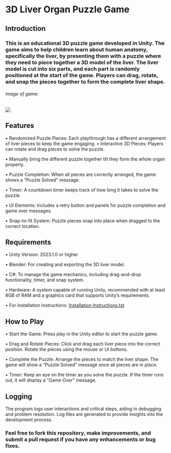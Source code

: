 # 3D Liver Organ Puzzle Game

## Introduction
### This is an educational 3D puzzle game developed in Unity. The game aims to help children learn about human anatomy, specifically the liver, by presenting them with a puzzle where they need to piece together a 3D model of the liver. The liver model is cut into six parts, and each part is randomly positioned at the start of the game. Players can drag, rotate, and snap the pieces together to form the complete liver shape.


###### image of game:
<div>
  <img src ="https://github.com/user-attachments/assets/74aea509-4405-41ea-980c-df7c4ac4ce34" >
</div>


## Features
• Randomized Puzzle Pieces: Each playthrough has a different arrangement of liver pieces to keep the game engaging.
• Interactive 3D Pieces: Players can rotate and drag pieces to solve the puzzle.

• Manually bring the different puzzle together till they form the whole organ properly.

• Puzzle Completion: When all pieces are correctly arranged, the game shows a "Puzzle Solved" message.

• Timer: A countdown timer keeps track of how long it takes to solve the puzzle.

• UI Elements: Includes a retry button and panels for puzzle completion and game over messages.

• Snap-to-fit System: Puzzle pieces snap into place when dragged to the correct location.



## Requirements
• Unity Version: 2023.1.0 or higher

• Blender: For creating and exporting the 3D liver model.

• C#: To manage the game mechanics, including drag-and-drop functionality, timer, and snap system.

• Hardware: A system capable of running Unity, recommended with at least 8GB of RAM and a graphics card that supports Unity’s requirements.

•  For Installation Instructions:
[Installation Instructions.txt](https://github.com/ziad0nassif/3d-anatomy-organs-puzzle/blob/0a74d16e3f5b9cb0cdc2d5250b669f3601052030/installation-instructions.txt) 





## How to Play
• Start the Game: Press play in the Unity editor to start the puzzle game.

• Drag and Rotate Pieces: Click and drag each liver piece into the correct position. Rotate the pieces using the mouse or UI buttons.

• Complete the Puzzle: Arrange the pieces to match the liver shape. The game will show a "Puzzle Solved" message once all pieces are in place.

• Timer: Keep an eye on the timer as you solve the puzzle. If the timer runs out, it will display a "Game Over" message.


## Logging
The program logs user interactions and critical steps, aiding in debugging and problem resolution. Log files are generated to provide insights into the development process.

### Feel free to fork this repository, make improvements, and submit a pull request if you have any enhancements or bug fixes.

